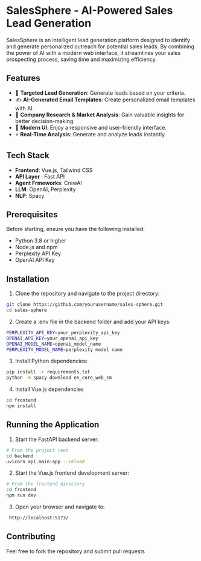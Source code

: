 # SalesSphere - AI-Powered Sales Lead Generation

SalesSphere is an intelligent lead generation platform designed to identify and generate personalized outreach for potential sales leads. By combining the power of AI with a modern web interface, it streamlines your sales prospecting process, saving time and maximizing efficiency.

## Features
- 🎯 **Targeted Lead Generation**: Generate leads based on your criteria.
- ✍️ **AI-Generated Email Templates**: Create personalized email templates with AI.
- 💼 **Company Research & Market Analysis**: Gain valuable insights for better decision-making.
- 🎨 **Modern UI**: Enjoy a responsive and user-friendly interface.
- ⚡ **Real-Time Analysis**: Generate and analyze leads instantly.
## Tech Stack
- **Frontend**: Vue.js, Tailwind CSS
- **API Layer** : Fast API
- **Agent Frmeworks**: CrewAI
- **LLM**: OpenAI, Perplexity
- **NLP**: Spacy

## Prerequisites
Before starting, ensure you have the following installed:
- Python 3.8 or higher
- Node.js and npm
- Perplexity API Key
- OpenAI API Key

## Installation
1. Clone the repository and navigate to the project directory:
```bash
git clone https://github.com/yourusername/sales-sphere.git
cd sales-sphere
```
2. Create a .env file in the backend folder and add your API keys:
```bash
PERPLEXITY_API_KEY=your_perplexity_api_key
OPENAI_API_KEY=your_openai_api_key
OPENAI_MODEL_NAME=openai_model_name
PERPLEXITY_MODEL_NAME=perplexity model name
```
3. Install Python dependencies:
```bash
pip install -r requirements.txt
python -m spacy download en_core_web_sm
```
4. Install Vue.js dependencies
```bash
cd frontend
npm install
```
## Running the Application
1. Start the FastAPI backend server:
```bash
# From the project root
cd backend
uvicorn api.main:app --reload
```
2. Start the Vue.js frontend development server:
```bash
# From the frontend directory
cd frontend
npm run dev
```

3. Open your browser and navigate to:
```bash
 http://localhost:5173/
```
## Contributing
Feel free to fork the repository and submit pull requests




